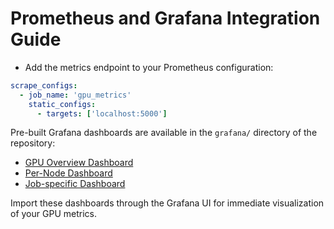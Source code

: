 # Prometheus and Grafana Integration Guide

- Add the metrics endpoint to your Prometheus configuration:

```yaml
scrape_configs:
  - job_name: 'gpu_metrics'
    static_configs:
      - targets: ['localhost:5000']
```

Pre-built Grafana dashboards are available in the `grafana/` directory of the repository:

- [GPU Overview Dashboard](https://raw.githubusercontent.com/ROCm/gpu-operator/refs/heads/main/grafana/dashboard_overview.json)
- [Per-Node Dashboard](https://raw.githubusercontent.com/ROCm/gpu-operator/refs/heads/main/grafana/dashboard_node.json)
- [Job-specific Dashboard](https://raw.githubusercontent.com/ROCm/gpu-operator/refs/heads/main/grafana/dashboard_job.json)

Import these dashboards through the Grafana UI for immediate visualization of your GPU metrics.
